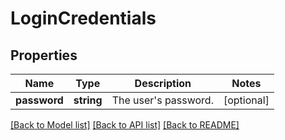 # LoginCredentials

## Properties
Name | Type | Description | Notes
------------ | ------------- | ------------- | -------------
**password** | **string** | The user&#39;s password. | [optional] 

[[Back to Model list]](../README.md#documentation-for-models) [[Back to API list]](../README.md#documentation-for-api-endpoints) [[Back to README]](../README.md)


